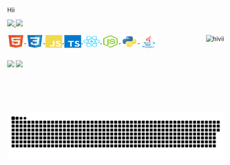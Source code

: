 Hii

 <div>
  <a href="https://github.com/vcstdy">
  <img height="180em" src="https://github-readme-stats.vercel.app/api?username=vcstdy&show_icons=true&theme=radical&include_all_commits=true&count_private=true"/>
  <img height="180em" src="https://github-readme-stats.vercel.app/api/top-langs/?username=vcstdy&layout=compact&langs_count=7&theme=radical"/>
    
</div>
  <div style="display: inline_block"><br>
  <img align="center" alt="Vi-HTML" height="30" width="40" src="https://raw.githubusercontent.com/devicons/devicon/master/icons/html5/html5-original.svg">
  <img align="center" alt="Vi-CSS" height="30" width="40" src="https://raw.githubusercontent.com/devicons/devicon/master/icons/css3/css3-original.svg">
  <img align="center" alt="Vi-Js" height="30" width="40" src="https://raw.githubusercontent.com/devicons/devicon/master/icons/javascript/javascript-plain.svg">
  <img align="center" alt="Vi-Ts" height="30" width="40" src="https://raw.githubusercontent.com/devicons/devicon/master/icons/typescript/typescript-plain.svg">
  <img align="center" alt="Vi-React" height="30" width="40" src="https://raw.githubusercontent.com/devicons/devicon/master/icons/react/react-original.svg">
  <img align="center" alt="Vi-Node" height="30" width="40" src="https://raw.githubusercontent.com/devicons/devicon/master/icons/nodejs/nodejs-original.svg">
  <img align="center" alt="Vi-Python" height="30" width="40" src="https://raw.githubusercontent.com/devicons/devicon/master/icons/python/python-original.svg">
  <img align="center" alt="Vi-Java" height="30" width="40" src="https://raw.githubusercontent.com/devicons/devicon/master/icons/java/java-original.svg">

    
    
  <img align="right" height="180em" alt="hivii" src="https://cdn.discordapp.com/attachments/878042066700107830/878046922819141713/hivii.gif">
</div>
  
  ##
  
  <div>
  
  <a href="https://instagram.com/vcstdy" target="_blank"><img src="https://img.shields.io/badge/-Instagram-%23E4405F?style=for-the-badge&logo=instagram&logoColor=white" target="_blank"></a>
   <a href="https://www.youtube.com/channel/UC7iefgosi0HZnC3rcJCEwKg" target="_blank"><img src="https://img.shields.io/badge/YouTube-FF0000?style=for-the-badge&logo=youtube&logoColor=white" target="_blank"></a>
    
    
  </div>
  
![Snake animation](https://github.com/vcstdy/vcstdy/blob/output/github-contribution-grid-snake.svg)
